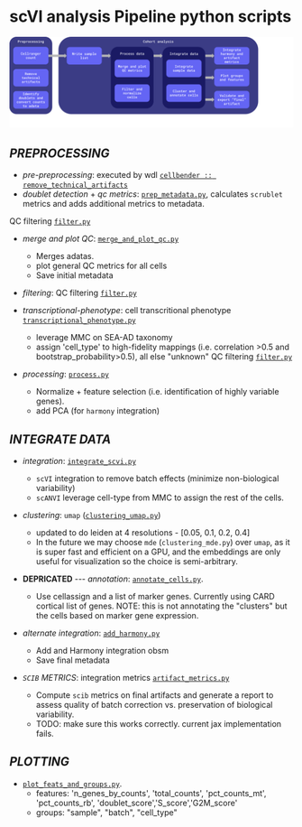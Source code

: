 # scVI analysis Pipeline python scripts

![Workflow diagram](../../../workflows/workflow_diagram.svg "Workflow diagram")

## _PREPROCESSING_
- _pre-preprocessing_: executed by wdl [`cellbender :: remove_technical_artifacts`](../../../workflows/preprocess/preprocess.wdl#L327-L350)
- _doublet detection_ + _qc metrics_: [`prep_metadata.py`](./main/prep_metadata.py), calculates `scrublet` metrics and adds additional metrics to metadata.


 QC filtering [`filter.py`](./main/filter.py)
- _merge and plot QC_: [`merge_and_plot_qc.py`](./main/merge_and_plot_qc.py)
    - Merges adatas.
    - plot general QC metrics for all cells
    - Save initial metadata 

- _filtering_: QC filtering [`filter.py`](./main/filter.py)

- _transcriptional-phenotype_:  cell transcritional phenotype [`transcriptional_phenotype.py`](./main/transcriptional_phenotype.py)
    - leverage MMC on SEA-AD taxonomy 
    - assign 'cell_type' to high-fidelity mappings (i.e. correlation >0.5 and bootstrap_probability>0.5), all else "unknown"
 QC filtering [`filter.py`](./main/filter.py)



- _processing_: [`process.py`](./main/process.py)
    - Normalize + feature selection (i.e. identification of highly variable genes).
    - add PCA (for `harmony` integration)

## _INTEGRATE DATA_

- _integration_: [`integrate_scvi.py`](./main/integrate_scvi.py)
    - `scVI` integration to remove batch effects (minimize non-biological variability)
    - `scANVI` leverage cell-type from MMC to assign the rest of the cells.

- _clustering_: `umap` ([`clustering_umap.py`](./main/clustering_umap.py))
    - updated to do leiden at 4 resolutions - [0.05, 0.1, 0.2, 0.4]
    - In the future we may choose `mde` (`clustering_mde.py`) over `umap`, as it is super fast and efficient on a GPU, and the embeddings are only useful for visualization so the choice is semi-arbitrary.

- __DEPRICATED__  --- _annotation_: [`annotate_cells.py`](./main/annotate_cells.py).  
    - Use cellassign and a list of marker genes. Currently using CARD cortical list of genes.  NOTE: this is not annotating the "clusters" but the cells based on marker gene expression.

- _alternate integration_: [`add_harmony.py`](./main/add_harmony.py)
    - Add and Harmony integration obsm
    - Save final metadata


- _`SCIB` METRICS_: integration metrics [`artifact_metrics.py`](./main/artifact_metrics.py)
    - Compute `scib` metrics on final artifacts and generate a report to assess quality of batch correction vs. preservation of biological variability.
    - TODO: make sure this works correctly.  current jax implementation fails.


## _PLOTTING_
- [`plot_feats_and_groups.py`](./main/plot_feats_and_groups.py).  
    - features: 'n_genes_by_counts', 'total_counts', 'pct_counts_mt', 'pct_counts_rb', 'doublet_score','S_score','G2M_score'
    - groups: "sample", "batch", "cell_type"

